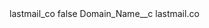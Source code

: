 <?xml version="1.0" encoding="UTF-8"?>
<CustomMetadata xmlns="http://soap.sforce.com/2006/04/metadata" xmlns:xsi="http://www.w3.org/2001/XMLSchema-instance" xmlns:xsd="http://www.w3.org/2001/XMLSchema">
    <label>lastmail_co</label>
    <protected>false</protected>
    <values>
        <field>Domain_Name__c</field>
        <value xsi:type="xsd:string">lastmail.co</value>
    </values>
</CustomMetadata>
